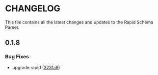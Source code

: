 # CHANGELOG

This file contains all the latest changes and updates to the Rapid Schema Parser.

## 0.1.8

### Bug Fixes

- upgrade rapid ([3231a9](https://github.com/krystal/rapid-schema-parser/commit/3231a95b53d9c18741177ae6d26ef4719012a943))
